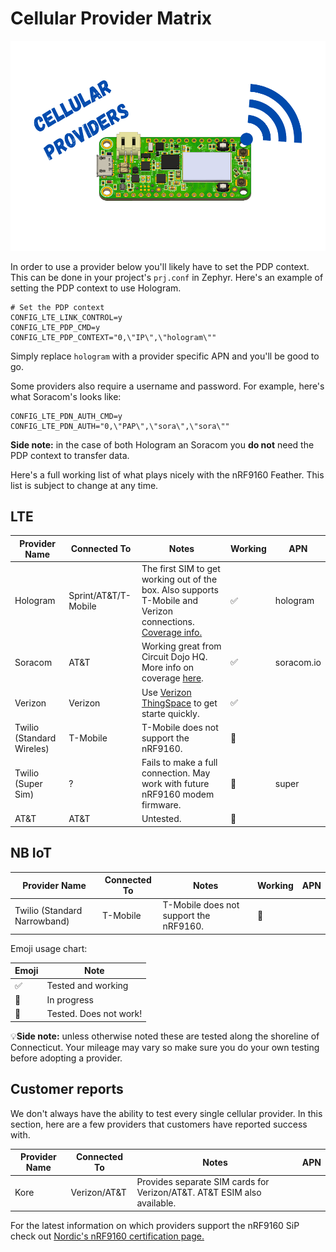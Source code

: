 # Cellular Provider Matrix

![Cellular](img/cellular.png)

In order to use a provider below you'll likely have to set the PDP context. This can be done in your project's `prj.conf` in Zephyr. Here's an example of setting the PDP context to use Hologram.

```
# Set the PDP context
CONFIG_LTE_LINK_CONTROL=y
CONFIG_LTE_PDP_CMD=y
CONFIG_LTE_PDP_CONTEXT="0,\"IP\",\"hologram\""
```

Simply replace `hologram` with a provider specific APN and you'll be good to go.

Some providers also require a username and password. For example, here's what Soracom's looks like:

```
CONFIG_LTE_PDN_AUTH_CMD=y
CONFIG_LTE_PDN_AUTH="0,\"PAP\",\"sora\",\"sora\""
```

**Side note:** in the case of both Hologram an Soracom you **do not** need the PDP context to transfer data.

Here's a full working list of what plays nicely with the nRF9160 Feather. This list is subject to change at any time.

## LTE

| Provider Name             | Connected To         | Notes                                                                                                                                                                  | Working | APN        |
| ------------------------- | -------------------- | ---------------------------------------------------------------------------------------------------------------------------------------------------------------------- | ------- | ---------- |
| Hologram                  | Sprint/AT&T/T-Mobile | The first SIM to get working out of the box. Also supports T-Mobile and Verizon connections. [Coverage info.](https://www.hologram.io/pricing/coverage#coverage-table) | ✅       | hologram   |
| Soracom                   | AT&T                 | Working great from Circuit Dojo HQ. More info on coverage [here](https://developers.soracom.io/en/docs/reference/carriers/).                                           | ✅       | soracom.io |
| Verizon                   | Verizon              | Use [Verizon ThingSpace](http://thingspaceportal.verizon.com) to get starte quickly.                                                                                   | ✅       |            |
| Twilio (Standard Wireles) | T-Mobile             | T-Mobile does not support the nRF9160.                                                                                                                                 | 🔴       |            |
| Twilio (Super Sim)        | ?                    | Fails to make a full connection. May work with future nRF9160 modem firmware.                                                                                          | 🔴       | super      |
| AT&T                      | AT&T                 | Untested.                                                                                                                                                              | 🔶       |            |

## NB IoT

| Provider Name                | Connected To | Notes                                  | Working | APN |
| ---------------------------- | ------------ | -------------------------------------- | ------- | --- |
| Twilio (Standard Narrowband) | T-Mobile     | T-Mobile does not support the nRF9160. | 🔴       |     |

Emoji usage chart:

| Emoji | Note                   |
| ----- | ---------------------- |
| ✅     | Tested and working     |
| 🔶     | In progress            |
| 🔴     | Tested. Does not work! |

💡**Side note:** unless otherwise noted these are tested along the shoreline of Connecticut. Your mileage may vary so make sure you do your own testing
before adopting a provider.

## Customer reports

We don't always have the ability to test every single cellular provider. In this section, here are a few providers that customers have reported success with.

| Provider Name | Connected To | Notes                                                                   | APN |
| ------------- | ------------ | ----------------------------------------------------------------------- | --- |
| Kore          | Verizon/AT&T | Provides separate SIM cards for Verizon/AT&T. AT&T ESIM also available. |     |

For the latest information on which providers support the nRF9160 SiP check out [Nordic's nRF9160 certification page.](https://www.nordicsemi.com/Products/Low-power-cellular-IoT/nRF9160-Certifications)

